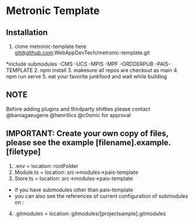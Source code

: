 # Metronic Template

## Installation

1. clone metronic-template here git@github.com:WebAppDevTech/metronic-template.git

*include submodules
-CMS
-UCS
-MPIS
-MPF
-ORDDERPUB
-PAIS-TEMPLATE
2. npm install
3. makesure all repos are checkout as main
4. npm run serve
5. eat your favorite junkfood and wait while building

## NOTE
Before adding plugins and thirdparty shitties
please contact @baniagaeugene @henrillics @c0smic for approval

## IMPORTANT: Create your own copy of files, please see the example [filename].example.[filetype]
1. .env = location: rootFolder
2. Module.ts = location: src->modules->pais-template
3. Store.ts = location: src->modules->pais-template

* if you have submodules other than pais-template
* you can also see the references of current configuration of submodules on : 
4. .gitmodules = location: gitmodules/[projectsample].gitmodules

